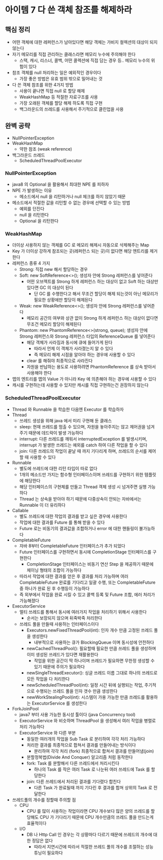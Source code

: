 # 아이템 7 다 쓴 객체 참조를 해제하라
## 핵심 정리
* 어떤 객체에 대한 레퍼런스가 남아있다면 해당 객체는 가비지 컬렉션의 대상이 되지 않는다
* 자기 메모리를 직접 관리하는 클래스라면 메모리 누수에 주의해야 한다
  * 스택, 캐시, 리스너, 콜백, 어떤 콜렉션에 직접 담는 경우 등.. 메모리 누수의 위험이 있다
* 참조 객체를 null 처리하는 일은 예외적인 경우이다
  * 가장 좋은 방법은 유효 범위 밖으로 밀어내는 것
* 다 쓴 객체 참조를 위한 4가지 방법
  * 사용이 끝나면 직접 null 로 할당 해제
  * WeakHashMap 등 적절한 자료구조를 사용
  * 가장 오래된 객체를 할당 해제 하도록 직접 구현
  * 백그라운드의 쓰레드를 사용해서 주기적으로 클린업을 사용

## 완벽 공략
* NullPointerException
* WeakHashMap
  * 약한 참조 (weak reference)
* 백그라운드 쓰레드
  * ScheduledThreadPoolExecutor

### NullPointerException
* java8 의 Optional 을 활용해서 최대한 NPE 를 피하자
* NPE 가 발생하는 이유
  * 메소드에서 null 을 리턴하거나 null 체크를 하지 않았기 때문
* 메소드에서 적절한 값을 리턴할 수 없는 경우에 선택할 수 있는 방법
  * 예외를 던진다
  * null 을 리턴한다
  * Optional 을 리턴한다

### WeakHashMap
* 더이상 사용하지 않는 객체를 GC 로 메모리 해제시 자동으로 삭제해주는 Map
* Key 가 더이상 강하게 참조되는 곳(레퍼런스 되는 곳)이 없다면 해당 엔트리를 제거한다
* 레퍼런스 종류 4 가지
  * Strong: 직접 new 해서 할당하는 경우
  * Soft: new SoftReference<>(); 생성자 안에 Strong 레퍼런스를 넣어준다
    * 어떤 오브젝트를 Strong 하게 레퍼런스 하는 대상이 없고 Soft 하는 대상만 있다면 GC 의 대상이 된다
      * 단 GC 를 수행한다고 해서 무조건 할당이 해제 되는것이 아닌 메모리가 필요한 상황에만 할당이 해제된다
  * Weak: new WeakReference<>(); 생성자 안에 Strong 레퍼런스를 넣어준다
    * 메모리 공간의 여부와 상관 없이 Strong 하게 레퍼런스 하는 대상이 없다면 무조건 메모리 할당이 해제된다 
  * Phantom: new PhantomReference<>(strong, queue); 생성자 안에 Strong 레퍼런스와 Strong 레퍼런스 타입의 ReferenceQueue 를 넣어준다
    * 해당 객체가 사라짐과 동시에 큐에 들어가게 된다
      * 따라서 언제 이 객체가 사라졌는지 알 수 있다
      * 즉 메모리 해제 시점을 알아야 하는 경우에 사용할 수 있다
    * clear 를 해줘야 최종적으로 사라진다
    * 자원을 반납하는 용도로 사용하려면 PhantomReference 를 상속 받아서 사용해야 한다
* 맵의 엔트리를 맵의 Value 가 아니라 Key 에 의존해야 하는 경우에 사용할 수 있다
* 캐시를 구현하는데 사용할 수 있지만 캐시를 직접 구현하는건 권장하지 않는다

### ScheduledThreadPoolExecutor
* Thread 와 Runnable 을 학습한 다음엔 Executor 를 학습하자
* Thread
  * 쓰레드 생성을 위해 java 에서 미리 구현해 둔 클래스
  * sleep: 현재 쓰레드를 멈출 수 있으며, 자원을 놓아주지는 않고 제어권을 넘겨주기 때문에 데드락이 발생 가능하다
  * interrupt: 다른 쓰레드를 깨워서 interruptedException 를 발생시키며, interrupt 가 발생한 쓰레드는 예외를 catch 하여 다른 작업을 할 수 있다
  * join: 다른 쓰레드의 작업이 끝날 때 까지 기다리게 하며, 쓰레드의 순서를 제어할 때 사용할 수 있다
* Runnable
  * 별도에 쓰레드에 대한 리턴 타입이 따로 없다
  * 1개의 메소드만 가지는 함수형 인터페이스이며 쓰레드를 구현하기 위한 템플릿에 해당한다
  * 해당 인터페이스의 구현체를 만들고 Thread 객체 생성 시 넘겨주면 실행 가능하다
  * Thread 는 상속을 받아야 하기 때문에 다중상속이 안되는 자바에서는 Runnable 이 더 유리하다
* Callable
  * 별도 쓰레드에 대한 작업의 결과를 받고 싶은 경우에 사용한다
  * 작업에 대한 결과를 Future 를 통해 받을 수 있다
  * Future 로는 비동기의 결과값을 조합하거나 error 에 대한 핸들링이 불가능하다
* CompletableFuture
  * 자바 8부터 CompletableFuture 인터페이스가 추가 되었다
  * Future 인터페이스를 구현하면서 동시에 CompletionStage 인터페이스를 구현한다
    * CompletionStage 인터페이스는 비동기 연산 Step 을 제공하기 때문에 체이닝 형태의 조합이 가능하다
  * 따라서 작업에 대한 결과를 얻은 후 결과를 처리 가능하며 여러 CompletableFuture 완료를 기다리고 일괄 수행, 또는 CompletableFuture 중 하나가 완료 된 후 수행등이 가능하다
  * 즉 외부에서 작업을 완료 시킬 수 있고 콜백 등록 및 Future 조합, 에러 처리가 가능해졌다
* ExecutorService
  * 멀티 쓰레드를 통해서 동시에 여러가지 작업을 처리하기 위해서 사용한다
    * 순서는 보장되지 않으며 뒤죽박죽 처리한다
  * 쓰레드 풀을 만들때 사용하는 인터페이스이다
    * Executors.newFixedThreadPool(int): 인자 개수 만큼 고정된 쓰레드 풀을 생성한다
      * 내부적으로 사용하는 큐가 BlockingQueue 이며 동시성에 안전하다
    * newCachedThreadPool(): 필요할때 필요한 만큼 쓰레드 풀을 생성하며 이미 생성된 쓰레드가 있다면 재활용한다
      * 작업을 위한 공간이 딱 하나이며 쓰레드가 필요하면 무한정 생성할 수 있기 때문에 주의가 필요하다
    * newSingleThreadExecutor(): 싱글 쓰레드 이름 그대로 하나의 쓰레드로 모든 작업을 다 처리한다
    * newScheduledThreadPool(int): 일정 시간 뒤에 실행되는 작업, 주기적으로 수행되는 쓰레드 풀을 인자 갯수 만큼 생성한다
    * newWorkStealingPool(int): 시스템이 가용 가능한 만큼 쓰레드를 활용하는 ExecutorService 를 생성한다
* ForkJoinPool
  * java7 부터 사용 가능한 동시성 툴이다 (java Concurrency tool)
  * ExecutorService 와 비슷하며 ThreadPool 을 생성해서 여러 작업을 병렬로 처리 가능하다
  * ExecutorService 와 다른 부분
    * 동일한 여러개의 작업을 Sub Task 로 분리하여 각각 처리 가능하다
    * 처리한 결과를 최종적으로 합쳐서 결과를 만들어내는 방식이다 
      * 분리하여 각각 처리 (fork) 최종적으로 합쳐서 결과를 만들어냄(join)
    * 분할정복법(Divide And Conquer) 알고리즘 처럼 동작한다
    * fork: Task 를 분할해서 다른 쓰레드에서 처리시킨다
      * 하나의 Task 를 작은 여러 Task 로 나눈뒤 여러 쓰레드에 Task 를 할당한다
    * join: 다른 쓰레드에서 처리된 결과를 기다렸다 합친다
      * 다른 Task 가 완료될때 까지 기다린 후 결과를 합쳐 상위의 Task 로 전달한다
* 쓰레드풀의 개수를 정할때 주의할 점
  * CPU
    * CPU 를 많이 사용하는 작업이라면 CPU 개수보다 많은 양의 쓰레드를 할당해도 CPU 가 기다리기 때문에 CPU 개수만큼의 쓰레드 풀을 만드는게 효율적이다
  * I/O
    * DB 나 Http Call 인 경우는 각 상황마다 다르기 때문에 쓰레드의 개수에 대한 정답은 없다
      * 따라서 지연시간에 따라서 적절한 쓰레드 풀의 개수를 조절하는 성능 튜닝이 필요하다
